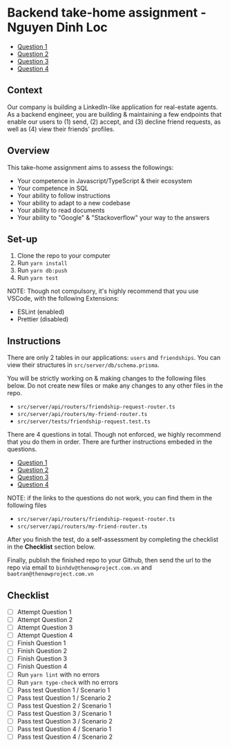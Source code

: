 # Backend take-home assignment - Nguyen Dinh Loc

- [Question 1](https://github.com/dinkloc/backend-take-home-assignment-house-now/main/src/server/api/routers/friendship-request-router.ts#L98)
- [Question 2](https://github.com/dinkloc/backend-take-home-assignment-house-now/main/src/server/api/routers/friendship-request-router.ts#L128)
- [Question 3](https://github.com/dinkloc/backend-take-home-assignment-house-now/main/src/server/api/routers/friendship-request-router.ts#L69)
- [Question 4](https://github.com/dinkloc/backend-take-home-assignment-house-now/main/src/server/api/routers/my-friend-router.ts#L25)

## Context

Our company is building a LinkedIn-like application for real-estate agents. As
a backend engineer, you are building & maintaining a few endpoints that enable
our users to (1) send, (2) accept, and (3) decline friend requests, as well as
(4) view their friends' profiles.

## Overview

This take-home assignment aims to assess the followings:

- Your competence in Javascript/TypeScript & their ecosystem
- Your competence in SQL
- Your ability to follow instructions
- Your ability to adapt to a new codebase
- Your ability to read documents
- Your ability to "Google" & "Stackoverflow" your way to the answers

## Set-up

1. Clone the repo to your computer
2. Run `yarn install`
3. Run `yarn db:push`
4. Run `yarn test`

NOTE: Though not compulsory, it's highly recommend that you use VSCode, with
the following Extensions:

- ESLint (enabled)
- Prettier (disabled)

## Instructions

There are only 2 tables in our applications: `users` and `friendships`. You can
view their structures in `src/server/db/schema.prisma`.

You will be strictly working on & making changes to the following files below.
Do not create new files or make any changes to any other files in the repo.

- `src/server/api/routers/friendship-request-router.ts`
- `src/server/api/routers/my-friend-router.ts`
- `src/server/tests/friendship-request.test.ts`

There are 4 questions in total. Though not enforced, we highly recommend that
you do them in order. There are further instructions embeded in the questions.

- [Question 1](https://github.com/TheNowProject/backend-take-home-assignment/blob/main/src/server/api/routers/friendship-request-router.ts#L98)
- [Question 2](https://github.com/TheNowProject/backend-take-home-assignment/blob/main/src/server/api/routers/friendship-request-router.ts#L128)
- [Question 3](https://github.com/TheNowProject/backend-take-home-assignment/blob/main/src/server/api/routers/friendship-request-router.ts#L69)
- [Question 4](https://github.com/TheNowProject/backend-take-home-assignment/blob/main/src/server/api/routers/my-friend-router.ts#L25)

NOTE: if the links to the questions do not work, you can find them in the
following files

- `src/server/api/routers/friendship-request-router.ts`
- `src/server/api/routers/my-friend-router.ts`

After you finish the test, do a self-assessment by completing the checklist
in the **Checklist** section below.

Finally, publish the finished repo to your Github, then send the url
to the repo via email to `binhdv@thenowproject.com.vn` and
`baotran@thenowproject.com.vn`

## Checklist

- [ ] Attempt Question 1
- [ ] Attempt Question 2
- [ ] Attempt Question 3
- [ ] Attempt Question 4
- [ ] Finish Question 1
- [ ] Finish Question 2
- [ ] Finish Question 3
- [ ] Finish Question 4
- [ ] Run `yarn lint` with no errors
- [ ] Run `yarn type-check` with no errors
- [ ] Pass test Question 1 / Scenario 1
- [ ] Pass test Question 1 / Scenario 2
- [ ] Pass test Question 2 / Scenario 1
- [ ] Pass test Question 3 / Scenario 1
- [ ] Pass test Question 3 / Scenario 2
- [ ] Pass test Question 4 / Scenario 1
- [ ] Pass test Question 4 / Scenario 2
